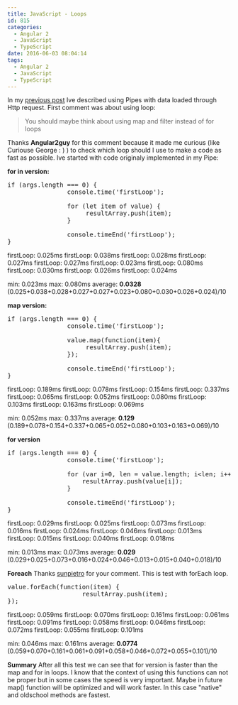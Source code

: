 ```yaml
---
title: JavaScript - Loops
id: 815
categories:
  - Angular 2
  - JavaScript
  - TypeScript
date: 2016-06-03 08:04:14
tags:
  - Angular 2
  - JavaScript
  - TypeScript
---
```


In my [previous post](http://fedojo.com/angular-2-rc1-pipes-and-http/) Ive described using Pipes with data loaded through Http request. First comment was about using loop:

> You should maybe think about using map and filter instead of for loops

Thanks **Angular2guy** for this comment because it made me curious (like Curiouse George : ) ) to check which loop should I use to make a code as fast as possible. Ive started with code originaly implemented in my Pipe:

**for in version:**
<pre class="lang:default decode:true " >if (args.length === 0) {
                console.time('firstLoop');

                for (let item of value) {
                     resultArray.push(item);
                }

                console.timeEnd('firstLoop');
}</pre> 

firstLoop: 0.025ms
firstLoop: 0.038ms
firstLoop: 0.028ms
firstLoop: 0.027ms
firstLoop: 0.027ms
firstLoop: 0.023ms
firstLoop: 0.080ms
firstLoop: 0.030ms
firstLoop: 0.026ms
firstLoop: 0.024ms

min: 0.023ms
max: 0.080ms
average: **0.0328** (0.025+0.038+0.028+0.027+0.027+0.023+0.080+0.030+0.026+0.024)/10

**map version:** 
<pre class="lang:default decode:true " >if (args.length === 0) {
                console.time('firstLoop');            

                value.map(function(item){
                     resultArray.push(item);
                });

                console.timeEnd('firstLoop');
}</pre> 

firstLoop: 0.189ms
firstLoop: 0.078ms
firstLoop: 0.154ms
firstLoop: 0.337ms
firstLoop: 0.065ms
firstLoop: 0.052ms
firstLoop: 0.080ms
firstLoop: 0.103ms
firstLoop: 0.163ms
firstLoop: 0.069ms

min: 0.052ms
max: 0.337ms
average: **0.129** (0.189+0.078+0.154+0.337+0.065+0.052+0.080+0.103+0.163+0.069)/10

**for version**
<pre class="lang:default decode:true " >if (args.length === 0) {
                console.time('firstLoop');

                for (var i=0, len = value.length; i&lt;len; i++) {
                    resultArray.push(value[i]);
                }

                console.timeEnd('firstLoop');
}</pre> 

firstLoop: 0.029ms
firstLoop: 0.025ms
firstLoop: 0.073ms
firstLoop: 0.016ms
firstLoop: 0.024ms
firstLoop: 0.046ms
firstLoop: 0.013ms
firstLoop: 0.015ms
firstLoop: 0.040ms
firstLoop: 0.018ms

min: 0.013ms
max: 0.073ms
average: **0.029** (0.029+0.025+0.073+0.016+0.024+0.046+0.013+0.015+0.040+0.018)/10

**Foreach**
Thanks [sunpietro](http://blog.piotrnalepa.pl/) for your comment. This is test with forEach loop.
<pre class="lang:default decode:true " >value.forEach(function(item) {
                    resultArray.push(item);
});</pre> 

firstLoop: 0.059ms
firstLoop: 0.070ms
firstLoop: 0.161ms
firstLoop: 0.061ms
firstLoop: 0.091ms
firstLoop: 0.058ms
firstLoop: 0.046ms
firstLoop: 0.072ms
firstLoop: 0.055ms
firstLoop: 0.101ms

min: 0.046ms
max: 0.161ms
average: **0.0774** (0.059+0.070+0.161+0.061+0.091+0.058+0.046+0.072+0.055+0.101)/10

**Summary**
After all this test we can see that for version is faster than the map and for in loops. I know that the context of using this functions can not be proper but in some cases the speed is very important. Maybe in future map() function will be optimized and will work faster. In this case "native" and oldschool methods are fastest.
